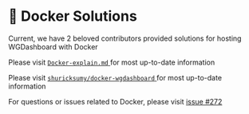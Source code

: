 # 🐬 Docker Solutions

Current, we have 2 beloved contributors provided solutions for hosting WGDashboard with Docker

<tabs>
<tab title="Solution 1 from @DaanSelen">
Please visit <a href="https://github.com/donaldzou/WGDashboard/blob/main/docker/Docker-explain.md">
<code>Docker-explain.md</code>
</a> for most up-to-date information
</tab>
<tab title="Solution 2 from @shuricksumy">

Please visit 
<a href="https://github.com/shuricksumy/docker-wgdashboard">
<code>shuricksumy/docker-wgdashboard</code>
</a> for most up-to-date information

</tab>
</tabs>

<note>
For questions or issues related to Docker, please visit <a href="https://github.com/donaldzou/WGDashboard/issues/272">issue #272</a>
</note>